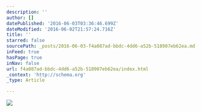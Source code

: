 ```yaml
---
description: ''
author: []
datePublished: '2016-06-03T03:36:46.699Z'
dateModified: '2016-06-02T21:57:24.716Z'
title: ''
starred: false
sourcePath: _posts/2016-06-03-f4a087ad-bbdc-4dd6-a52b-518907eb62ea.md
inFeed: true
hasPage: true
inNav: false
url: f4a087ad-bbdc-4dd6-a52b-518907eb62ea/index.html
_context: 'http://schema.org'
_type: Article

---
```

![](https://the-grid-user-content.s3-us-west-2.amazonaws.com/50407974-89ea-4d9a-9bd7-4b4e40c7dd44.jpg)